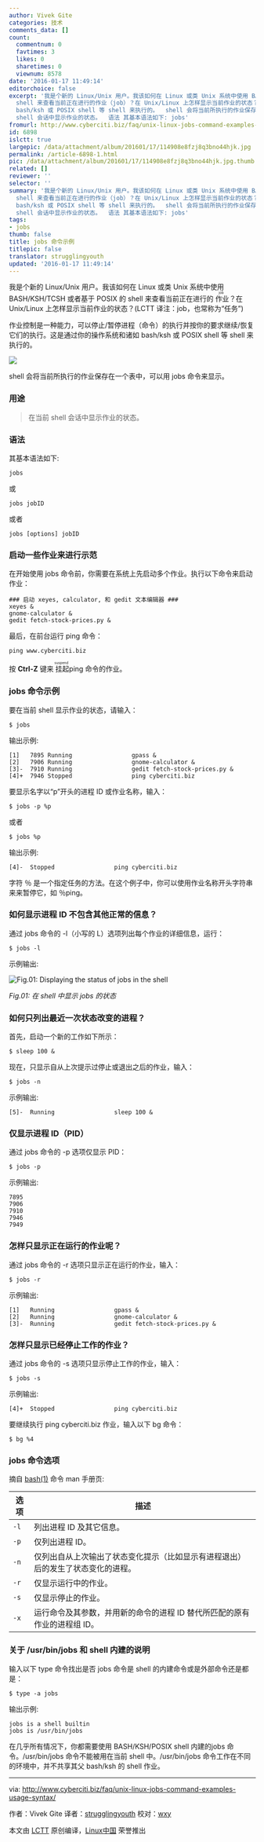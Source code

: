 ```yaml
---
author: Vivek Gite
categories: 技术
comments_data: []
count:
  commentnum: 0
  favtimes: 3
  likes: 0
  sharetimes: 0
  viewnum: 8578
date: '2016-01-17 11:49:14'
editorchoice: false
excerpt: '我是个新的 Linux/Unix 用户。我该如何在 Linux 或类 Unix 系统中使用 BASH/KSH/TCSH 或者基于 POSIX 的
  shell 来查看当前正在进行的作业（job）？在 Unix/Linux 上怎样显示当前作业的状态？(LCTT 译注：job，也常称为任务) 作业控制是一种能力，可以停止/暂停进程（命令）的执行并按你的要求继续/恢复它们的执行。这是通过你的操作系统和诸如
  bash/ksh 或 POSIX shell 等 shell 来执行的。  shell 会将当前所执行的作业保存在一个表中，可以用 jobs 命令来显示。 用途  在当前
  shell 会话中显示作业的状态。  语法 其基本语法如下: jobs'
fromurl: http://www.cyberciti.biz/faq/unix-linux-jobs-command-examples-usage-syntax/
id: 6898
islctt: true
largepic: /data/attachment/album/201601/17/114908e8fzj8q3bno44hjk.jpg
permalink: /article-6898-1.html
pic: /data/attachment/album/201601/17/114908e8fzj8q3bno44hjk.jpg.thumb.jpg
related: []
reviewer: ''
selector: ''
summary: '我是个新的 Linux/Unix 用户。我该如何在 Linux 或类 Unix 系统中使用 BASH/KSH/TCSH 或者基于 POSIX 的
  shell 来查看当前正在进行的作业（job）？在 Unix/Linux 上怎样显示当前作业的状态？(LCTT 译注：job，也常称为任务) 作业控制是一种能力，可以停止/暂停进程（命令）的执行并按你的要求继续/恢复它们的执行。这是通过你的操作系统和诸如
  bash/ksh 或 POSIX shell 等 shell 来执行的。  shell 会将当前所执行的作业保存在一个表中，可以用 jobs 命令来显示。 用途  在当前
  shell 会话中显示作业的状态。  语法 其基本语法如下: jobs'
tags:
- jobs
thumb: false
title: jobs 命令示例
titlepic: false
translator: strugglingyouth
updated: '2016-01-17 11:49:14'
---
```


我是个新的 Linux/Unix 用户。我该如何在 Linux 或类 Unix 系统中使用 BASH/KSH/TCSH 或者基于 POSIX 的 shell 来查看当前正在进行的<ruby> 作业 <rp>  （ </rp> <rt>  job </rt> <rp>  ） </rp></ruby>？在 Unix/Linux 上怎样显示当前作业的状态？(LCTT 译注：job，也常称为“任务”)


作业控制是一种能力，可以停止/暂停进程（命令）的执行并按你的要求继续/恢复它们的执行。这是通过你的操作系统和诸如 bash/ksh 或 POSIX shell 等 shell 来执行的。


![](/data/attachment/album/201601/17/114908e8fzj8q3bno44hjk.jpg)


shell 会将当前所执行的作业保存在一个表中，可以用 jobs 命令来显示。


### 用途



> 
> 在当前 shell 会话中显示作业的状态。
> 
> 
> 


### 语法


其基本语法如下:



```
jobs

```

或



```
jobs jobID

```

或者



```
jobs [options] jobID

```

### 启动一些作业来进行示范


在开始使用 jobs 命令前，你需要在系统上先启动多个作业。执行以下命令来启动作业：



```
### 启动 xeyes, calculator, 和 gedit 文本编辑器 ###
xeyes &
gnome-calculator &
gedit fetch-stock-prices.py &

```

最后，在前台运行 ping 命令：



```
ping www.cyberciti.biz

```

按 **Ctrl-Z** 键来<ruby> 挂起 <rp>  （ </rp> <rt>  suspend </rt> <rp>  ） </rp></ruby> ping 命令的作业。


### jobs 命令示例


要在当前 shell 显示作业的状态，请输入：



```
$ jobs

```

输出示例:



```
[1]   7895 Running                 gpass &
[2]   7906 Running                 gnome-calculator &
[3]-  7910 Running                 gedit fetch-stock-prices.py &
[4]+  7946 Stopped                 ping cyberciti.biz

```

要显示名字以“p”开头的进程 ID 或作业名称，输入：



```
$ jobs -p %p

```

或者



```
$ jobs %p

```

输出示例:



```
[4]-  Stopped                 ping cyberciti.biz

```

字符 ％ 是一个指定任务的方法。在这个例子中，你可以使用作业名称开头字符串来来暂停它，如 ％ping。


### 如何显示进程 ID 不包含其他正常的信息？


通过 jobs 命令的 -l（小写的 L）选项列出每个作业的详细信息，运行：



```
$ jobs -l

```

示例输出:


![Fig.01: Displaying the status of jobs in the shell](/data/attachment/album/201601/17/114918bokfcomos8d9umgg.jpg)


*Fig.01: 在 shell 中显示 jobs 的状态*


### 如何只列出最近一次状态改变的进程？


首先，启动一个新的工作如下所示：



```
$ sleep 100 &

```

现在，只显示自从上次提示过停止或退出之后的作业，输入：



```
$ jobs -n

```

示例输出:



```
[5]-  Running                 sleep 100 &

```

### 仅显示进程 ID（PID）


通过 jobs 命令的 -p 选项仅显示 PID：



```
$ jobs -p

```

示例输出:



```
7895
7906
7910
7946
7949

```

### 怎样只显示正在运行的作业呢？


通过 jobs 命令的 -r 选项只显示正在运行的作业，输入：



```
$ jobs -r

```

示例输出:



```
[1]   Running                 gpass &
[2]   Running                 gnome-calculator &
[3]-  Running                 gedit fetch-stock-prices.py &

```

### 怎样只显示已经停止工作的作业？


通过 jobs 命令的 -s 选项只显示停止工作的作业，输入：



```
$ jobs -s

```

示例输出:



```
[4]+  Stopped                 ping cyberciti.biz

```

要继续执行 ping cyberciti.biz 作业，输入以下 bg 命令：



```
$ bg %4

```

### jobs 命令选项


摘自 [bash(1)](http://www.manpager.com/linux/man1/bash.1.html) 命令 man 手册页:




| 选项 | 描述 |
| --- | --- |
| `-l` | 列出进程 ID 及其它信息。 |
| `-p` | 仅列出进程 ID。 |
| `-n` | 仅列出自从上次输出了状态变化提示（比如显示有进程退出）后的发生了状态变化的进程。 |
| `-r` | 仅显示运行中的作业。 |
| `-s` | 仅显示停止的作业。 |
| `-x` | 运行命令及其参数，并用新的命令的进程 ID 替代所匹配的原有作业的进程组 ID。 |


### 关于 /usr/bin/jobs 和 shell 内建的说明


输入以下 type 命令找出是否 jobs 命令是 shell 的内建命令或是外部命令还是都是：



```
$ type -a jobs

```

输出示例:



```
jobs is a shell builtin
jobs is /usr/bin/jobs

```

在几乎所有情况下，你都需要使用 BASH/KSH/POSIX shell 内建的jobs 命令。/usr/bin/jobs 命令不能被用在当前 shell 中。/usr/bin/jobs 命令工作在不同的环境中，并不共享其父 bash/ksh 的 shell 作业。




---


via: <http://www.cyberciti.biz/faq/unix-linux-jobs-command-examples-usage-syntax/>


作者：Vivek Gite 译者：[strugglingyouth](https://github.com/strugglingyouth) 校对：[wxy](https://github.com/wxy)


本文由 [LCTT](https://github.com/LCTT/TranslateProject) 原创编译，[Linux中国](https://linux.cn/) 荣誉推出
